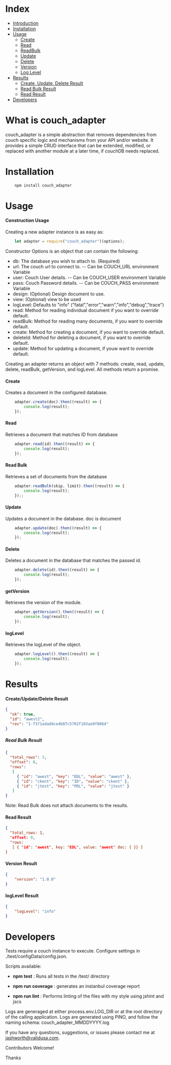# Index

  * [Introduction](#what-is-couch_adapter)
  * [Installation](#installation)
  * [Usage](#usage)
    * [Create](#create)
    * [Read](#read)
    * [ReadBulk](#read-bulk)        
    * [Update](#update)  
    * [Delete](#delete)      
    * [Version](#getversion)    
    * [Log Level](#loglevel)    
  * [Results](#results)
    * [Create, Update, Delete Result](#create/update/delete-result)
    * [Read Bulk Result](#read-bulk-result)
    * [Read Result](#read-result)
  * [Developers](#developers)

# What is couch_adapter

couch_adapter is a simple abstraction that removes dependencies from couch specific logic and mechanisms from your API and/or website.  It provides a simple CRUD interface
that can be extended, modified, or replaced with another module at a later time, if couchDB needs replaced.

# Installation

``` javascript
    npm install couch_adapter
```

# Usage
#### Construction Usage
Creating a new adapter instance is as easy as:
``` javascript
    let adapter = require("couch_adapter")(options);
```
Constructor Options is an object that can contain the following:
  * db:  The database you wish to attach to. (Required)
  * url: The couch url to connect to. -- Can be COUCH_URL environment Variable
  * user: Couch User details. -- Can be COUCH_USER environment Variable
  * pass: Couch Password details. -- Can be COUCH_PASS environment Variable
  * design: (Optional) Design document to use.
  * view: (Optional) view to be used
  * logLevel: Defaults to "info" ("fatal","error","warn","info","debug","trace")
  * read:  Method for reading individual document if you want to override default.
  * readBulk: Method for reading many documents, if you want to override default.
  * create: Method for creating a document, if you want to override default.
  * deleteId: Method for deleting a document, if you want to override default.
  * update: Method for updating a document, if youw want to override default.

Creating an adapter returns an object with 7 methods:  create, read, update, delete, readBulk, getVersion, and logLevel.
All methods return a promise.

#### Create
Creates a document in the configured database.
``` javascript
    adapter.create(doc).then((result) => {
        console.log(result);
    });
```
#### Read 
Retrieves a document that matches ID from database
``` javascript
    adapter.read(id).then((result) => {
        console.log(result);
    });
```
#### Read Bulk
Retrieves a set of documents from the database
``` javascript
    adapter.readBulk(skip, limit).then((result) => {
        console.log(result);
    });;
```
#### Update
Updates a document in the database. doc is document
``` javascript
    adapter.update(doc).then((result) => {
        console.log(result);
    });
```
#### Delete
Deletes a document in the database that matches the passed id.
``` javascript
    adapter.delete(id).then((result) => {
        console.log(result);
    });
```
#### getVersion
Retrieves the version of the module.
``` javascript
    adapter.getVersion().then((result) => {
        console.log(result);
    });
```
#### logLevel
Retrieves the logLevel of the object.
``` javascript
    adapter.logLevel().then((result) => {
        console.log(result);
    });
```
# Results

#### Create/Update/Delete Result
``` JSON
{ 
  "ok": true,
  "id": "awest2",
  "rev": "1-f371adad4ce4b07c5702f103ae9f0864" 
}
```

##### Read Bulk Result
``` JSON
{ 
  "total_rows": 3,
  "offset": 0,
  "rows": 
   [ 
     { "id": "awest", "key": "EDL", "value": "awest" },
     { "id": "ckent", "key": "ID", "value": "ckent" },
     { "id": "jtest", "key": "PDL", "value": "jtest" } 
   ] 
}
```
Note:  Read Bulk does not attach documents to the results.
#### Read Result
``` JSON
{ 
  "total_rows: 1,
  "offset: 0,
  "rows: 
   [ { "id": "awest", key: "EDL", value: "awest" doc: { }} ] 
}
```
#### Version Result
``` JSON
{
    "version": "1.0.0"
}
```
#### logLevel Result
``` JSON
{
    "logLevel": "info"
}
```
# Developers
Tests require a couch instance to execute.  Configure settings in ./test/configData/config.json.

Scripts available:  

  * **npm test** :  Runs all tests in the /test/ directory

  * **npm run coverage** : generates an instanbul coverage report

  * **npm run lint** :  Performs linting of the files with my style using jshint and jscs


Logs are generaged at either process.env.LOG_DIR or at the root directory of the calling application.
Logs are generated using PINO, and follow the naming schema:  couch_adapter_MMDDYYYY.log

If you have any questions, suggestions, or issues please contact me at jashworth@validusa.com.

Contributors Welcome!

Thanks